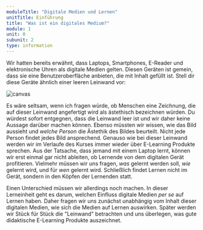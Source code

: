 ```yaml
---
moduleTitle: "Digitale Medien und Lernen"
unitTitle: Einführung
title: "Was ist ein digitales Medium?"
module: 1
unit: 0
subunit: 2
type: information
---
```


Wir hatten bereits erwähnt, dass Laptops, Smartphones, E-Reader und elektronische Uhren als digitale Medien gelten. Diesen Geräten ist gemein, dass sie eine Benutzeroberfläche anbieten, die mit Inhalt gefüllt ist. Stell dir diese Geräte ähnlich einer leeren Leinwand vor: 

![canvas](./sun.png)

Es wäre seltsam, wenn ich fragen würde, ob Menschen eine Zeichnung, die auf dieser Leinwand angefertigt wird als ästethisch bezeichnen würden. Du würdest sofort entgegnen, dass die Leinwand leer ist und wir daher keine Aussage darüber machen können. Ebenso müssten wir wissen, wie das Bild aussieht und *welche Person* die Ästethik des Bildes beurteilt. Nicht jede Person findet jedes Bild ansprechend. Genauso wie bei dieser Leinwand werden wir im Verlaufe des Kurses immer wieder über E-Learning Produkte sprechen. Aus der Tatsache, dass jemand mit einem Laptop lernt, können wir erst einmal gar nicht ableiten, ob Lernende von dem digitalen Gerät profitieren. Vielmehr müssen wir uns fragen, *was* gelernt werden soll, *wie* gelernt wird, und für *wen* gelernt wird. Schließlich findet Lernen nicht im Gerät, sondern in den Köpfen der Lernenden statt. 

Einen Unterschied müssen wir allerdings noch machen. In dieser Lerneinheit geht es darum, welchen Einfluss digitale Medien *per se* auf Lernen haben. Daher fragen wir uns zunächst unabhängig vom Inhalt dieser digitalen Medien, wie sich die Medien auf Lernen auswirken. Später werden wir Stück für Stück die "Leinwand" betrachten und uns überlegen, was gute didaktische E-Learning Produkte auszeichnet. 